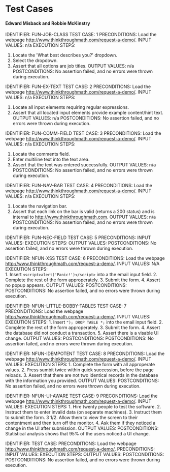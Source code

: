 # Test Cases
#### Edward Misback and Robbie McKinstry

IDENTIFIER: FUN-JOB-CLASS 
TEST CASE: 1
PRECONDITIONS: Load the webpage http://www.thinkthroughmath.com/request-a-demo/.
INPUT VALUES: n/a
EXECUTION STEPS: 
  1. Locate the 'What best describes you?' dropdown.
  2. Select the dropdown.
  2. Assert that all options are job titles.
OUTPUT VALUES: n/a
POSTCONDITIONS: No assertion failed, and no errors were thrown during execution.

IDENTIFIER: FUN-EX-TEXT
TEST CASE: 2
PRECONDITIONS: Load the webpage http://www.thinkthroughmath.com/request-a-demo/.
INPUT VALUES: n/a
EXECUTION STEPS:
  1. Locate all input elements requiring regular expressions.
  2. Assert that all located input elements provide example content/hint text.
OUTPUT VALUES: n/a
POSTCONDITIONS: No assertion failed, and no errors were thrown during execution.

IDENTIFIER: FUN-COMM-FIELD 
TEST CASE: 3
PRECONDITIONS: Load the webpage http://www.thinkthroughmath.com/request-a-demo/.
INPUT VALUES: n/a
EXECUTION STEPS:
  1. Locate the comments field.
  2. Enter multiline text into the text area.
  3. Assert that the text was entered successfully.
OUTPUT VALUES: n/a
POSTCONDITIONS: No assertion failed, and no errors were thrown during execution.

IDENTIFIER: FUN-NAV-BAR
TEST CASE: 4
PRECONDITIONS: Load the webpage http://www.thinkthroughmath.com/request-a-demo/.
INPUT VALUES: n/a
EXECUTION STEPS:
  1. Locate the navigation bar.
  2. Assert that each link on the bar is valid (returns a 200 status) and 
     is internal to http://www.thinkthroughmath.com.
OUTPUT VALUES: n/a
POSTCONDITIONS: No assertion failed, and no errors were thrown during execution.

IDENTIFIER: FUN-NEC-FIELD
TEST CASE: 5
PRECONDITIONS:
INPUT VALUES:
EXECUTION STEPS:
OUTPUT VALUES:
POSTCONDITIONS: No assertion failed, and no errors were thrown during execution.

IDENTIFIER: NFUN-XSS
TEST CASE: 6
PRECONDITIONS: Load the webpage http://www.thinkthroughmath.com/request-a-demo/.
INPUT VALUES: N/A
EXECUTION STEPS:    
    1. Insert `<script>alert('Panic!')</script>` into a the email input field.
    2. Complete the rest of the form approperately.
    3. Submit the form.
    4. Assert no popup appears.
OUTPUT VALUES:
POSTCONDITIONS:
POSTCONDITIONS: No assertion failed, and no errors were thrown during execution.

IDENTIFIER: NFUN-LITTLE-BOBBY-TABLES
TEST CASE: 7
PRECONDITIONS: Load the webpage http://www.thinkthroughmath.com/request-a-demo/.
INPUT VALUES:
EXECUTION STEPS:
    1. Insert `"); DROP TABLE *;` into the email input field.
    2. Complete the rest of the form approperately.
    3. Submit the form.
    4. Assert the database did not conduct a transaction.
    5. Assert there is a visable UI change.
OUTPUT VALUES:
POSTCONDITIONS:
POSTCONDITIONS: No assertion failed, and no errors were thrown during execution.

IDENTIFIER: NFUN-IDEMPOTENT
TEST CASE:  8
PRECONDITIONS: Load the webpage http://www.thinkthroughmath.com/request-a-demo/.
INPUT VALUES:
EXECUTION STEPS:
    1. Complete the form with all approperate values.
    2. Press sumbit twice within quick succession, before the page reloads.
    3. Assert that there are not two identical records in the database with the information you provided.
OUTPUT VALUES:
POSTCONDITIONS: No assertion failed, and no errors were thrown during execution.

IDENTIFIER: NFUN-UI-AWARE
TEST CASE: 9
PRECONDITIONS: Load the webpage http://www.thinkthroughmath.com/request-a-demo/.
INPUT VALUES:
EXECUTION STEPS:
    1. Hire twenty people to test the software.
    2. Instruct them to enter invalid data (on separate machines).
    3. Instruct them to submit the form.
    3 1/2. Allow them to view the screen to their contentment and then turn off the monitor.
    4. Ask them if they noticed a change in the UI after submission.
OUTPUT VALUES:
POSTCONDITIONS: Statistical analysis shows that 95% of the users noticed a UI change.

IDENTIFIER:
TEST CASE:
PRECONDITIONS: Load the webpage http://www.thinkthroughmath.com/request-a-demo/.
PRECONDITIONS:
INPUT VALUES:
EXECUTION STEPS:
OUTPUT VALUES:
POSTCONDITIONS:
POSTCONDITIONS: No assertion failed, and no errors were thrown during execution.

